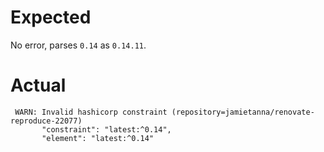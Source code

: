 # Expected

No error, parses `0.14` as `0.14.11`.

# Actual

```
 WARN: Invalid hashicorp constraint (repository=jamietanna/renovate-reproduce-22077)
       "constraint": "latest:^0.14",
       "element": "latest:^0.14"
```
